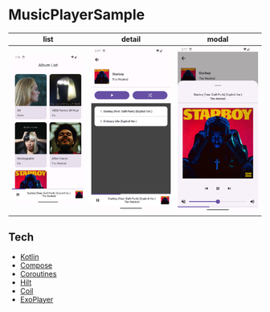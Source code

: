 # MusicPlayerSample

| list                      | detail                        | modal                       |
|---------------------------|-------------------------------|-----------------------------|
| ![list](capture/list.png) | ![detail](capture/detail.png) | ![modal](capture/modal.png) |

## Tech

- [Kotlin](https://kotlinlang.org/)
- [Compose](https://developer.android.com/jetpack/compose)
- [Coroutines](https://kotlinlang.org/docs/reference/coroutines-overview.html)
- [Hilt](https://dagger.dev/hilt/)
- [Coil](https://github.com/coil-kt/coil)
- [ExoPlayer](https://github.com/google/ExoPlayer)
